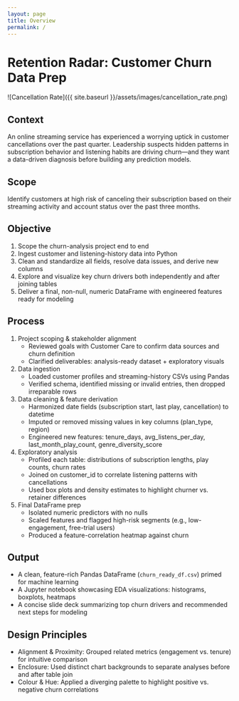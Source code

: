 ```yaml
---
layout: page
title: Overview
permalink: /
---
```


# Retention Radar: Customer Churn Data Prep

![Cancellation Rate]({{ site.baseurl }}/assets/images/cancellation_rate.png)

## Context  
An online streaming service has experienced a worrying uptick in customer cancellations over the past quarter. Leadership suspects hidden patterns in subscription behavior and listening habits are driving churn—and they want a data-driven diagnosis before building any prediction models.

## Scope  
Identify customers at high risk of canceling their subscription based on their streaming activity and account status over the past three months.

## Objective  
1. Scope the churn-analysis project end to end  
2. Ingest customer and listening-history data into Python  
3. Clean and standardize all fields, resolve data issues, and derive new columns  
4. Explore and visualize key churn drivers both independently and after joining tables  
5. Deliver a final, non-null, numeric DataFrame with engineered features ready for modeling

## Process  
1. Project scoping & stakeholder alignment  
   - Reviewed goals with Customer Care to confirm data sources and churn definition  
   - Clarified deliverables: analysis-ready dataset + exploratory visuals  
2. Data ingestion  
   - Loaded customer profiles and streaming-history CSVs using Pandas  
   - Verified schema, identified missing or invalid entries, then dropped irreparable rows  
3. Data cleaning & feature derivation  
   - Harmonized date fields (subscription start, last play, cancellation) to datetime  
   - Imputed or removed missing values in key columns (plan_type, region)  
   - Engineered new features: tenure_days, avg_listens_per_day, last_month_play_count, genre_diversity_score  
4. Exploratory analysis  
   - Profiled each table: distributions of subscription lengths, play counts, churn rates  
   - Joined on customer_id to correlate listening patterns with cancellations  
   - Used box plots and density estimates to highlight churner vs. retainer differences  
5. Final DataFrame prep  
   - Isolated numeric predictors with no nulls  
   - Scaled features and flagged high-risk segments (e.g., low-engagement, free-trial users)  
   - Produced a feature-correlation heatmap against churn

## Output  
- A clean, feature-rich Pandas DataFrame (`churn_ready_df.csv`) primed for machine learning  
- A Jupyter notebook showcasing EDA visualizations: histograms, boxplots, heatmaps  
- A concise slide deck summarizing top churn drivers and recommended next steps for modeling

## Design Principles  
- Alignment & Proximity: Grouped related metrics (engagement vs. tenure) for intuitive comparison  
- Enclosure: Used distinct chart backgrounds to separate analyses before and after table join  
- Colour & Hue: Applied a diverging palette to highlight positive vs. negative churn correlations